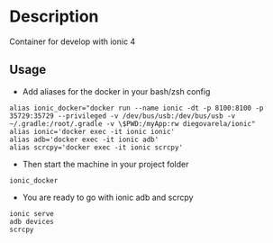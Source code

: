 # Description

Container for develop with ionic 4

## Usage

* Add aliases for the docker in your bash/zsh config

```
alias ionic_docker="docker run --name ionic -dt -p 8100:8100 -p 35729:35729 --privileged -v /dev/bus/usb:/dev/bus/usb -v ~/.gradle:/root/.gradle -v \$PWD:/myApp:rw diegovarela/ionic"
alias ionic='docker exec -it ionic ionic'
alias adb='docker exec -it ionic adb'
alias scrcpy='docker exec -it ionic scrcpy'
```

* Then start the machine in your project folder

```
ionic_docker
```

* You are ready to go with ionic adb and scrcpy

```
ionic serve
adb devices
scrcpy
```
